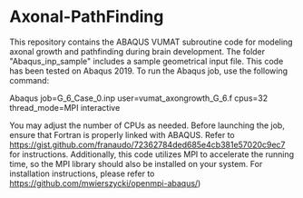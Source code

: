 # Axonal-PathFinding
This repository contains the ABAQUS VUMAT subroutine code for modeling axonal growth and pathfinding during brain development. The folder "Abaqus_inp_sample" includes a sample geometrical input file. This code has been tested on Abaqus 2019. To run the Abaqus job, use the following command:

Abaqus job=G_6_Case_0.inp user=vumat_axongrowth_G_6.f cpus=32 thread_mode=MPI interactive

You may adjust the number of CPUs as needed. Before launching the job, ensure that Fortran is properly linked with ABAQUS. Refer to https://gist.github.com/franaudo/72362784ded685e4cb381e57020c9ec7 for instructions. 
Additionally, this code utilizes MPI to accelerate the running time, so the MPI library should also be installed on your system. For installation instructions, please refer to https://github.com/mwierszycki/openmpi-abaqus/)
